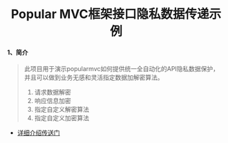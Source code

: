<center><h1>Popular MVC框架接口隐私数据传递示例</h1></center>

#### 1、简介

> 此项目用于演示popularmvc如何提供统一全自动化的API隐私数据保护，并且可以做到业务无感和灵活指定数据加解密算法。
>
> 1. 请求数据解密
> 2. 响应信息加密
> 3. 指定自定义解密算法
> 4. 指定自定义加密算法

* [详细介绍传送门](../../doc/demos/接口数据加解密示例.md)

